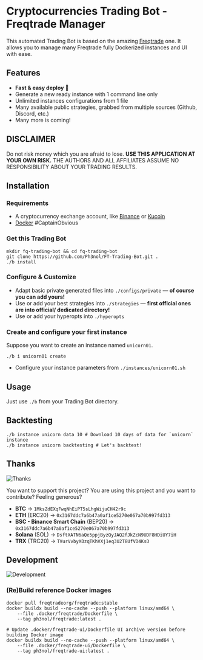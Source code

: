 # Cryptocurrencies Trading Bot - Freqtrade Manager

This automated Trading Bot is based on the amazing [Freqtrade](https://www.freqtrade.io/en/latest/) one.
It allows you to manage many Freqtrade fully Dockerized instances and UI with ease.

## Features

* **Fast & easy deploy** 🚀
* Generate a new ready instance with 1 command line only
* Unlimited instances configurations from 1 file
* Many available public strategies, grabbed from multiple sources (Github, Discord, etc.)
* Many more is coming!

## DISCLAIMER

Do not risk money which you are afraid to lose. **USE THIS APPLICATION AT YOUR OWN RISK.** THE AUTHORS AND ALL AFFILIATES ASSUME NO RESPONSIBILITY ABOUT YOUR TRADING RESULTS.

## Installation

### Requirements

* A cryptocurrency exchange account, like [Binance](https://www.binance.com/fr/register?ref=69525434) or [Kucoin](https://www.kucoin.com/ucenter/signup?rcode=rJ4U44Y)
* [Docker](https://www.docker.com/) #CaptainObvious

### Get this Trading Bot

```
mkdir fq-trading-bot && cd fq-trading-bot
git clone https://github.com/Ph3nol/FT-Trading-Bot.git .
./b install
```

### Configure & Customize

* Adapt basic private generated files into `./configs/private` — **of course you can add yours!**
* Use or add your best strategies into `./strategies` —  **first official ones are into official/ dedicated directory!**
* Use or add your hyperopts into `./hyperopts`

### Create and configure your first instance

Suppose you want to create an instance named `unicorn01`.

```
./b i unicorn01 create
```

* Configure your instance parameters from `./instances/unicorn01.sh`

## Usage

Just use `./b` from your Trading Bot directory.

## Backtesting

```
./b instance unicorn data 10 # Download 10 days of data for `unicorn` instance
./b instance unicorn backtesting # Let's backtest!
```

## Thanks

![Thanks](https://media.giphy.com/media/PoImMjCPa8QaiBWJd0/giphy.gif)

You want to support this project?
You are using this project and you want to contribute?
Feeling generous?

* **BTC** -> `1MksZdEXqFwqNhEiPT5sLhgWijuCH42r9c`
* **ETH** (ERC20) -> `0x3167ddc7a6b47a0af1ce5270e067a70b997fd313`
* **BSC - Binance Smart Chain** (BEP20) -> `0x3167ddc7a6b47a0af1ce5270e067a70b997fd313`
* **Solana** (SOL) -> `DsftXATN6aQe5ppjByzQyJAQ2fJkZcN9UDF8HDiUY7iH`
* **TRX** (TRC20) -> `TVurVvbyXDzqTKhVXj1eq3U2T8UfVD4KsD`

## Development

![Development](https://media.giphy.com/media/fQZX2aoRC1Tqw/giphy.gif)

### (Re)Build reference Docker images

```
docker pull freqtradeorg/freqtrade:stable
docker buildx build --no-cache --push --platform linux/amd64 \
    --file .docker/freqtrade/Dockerfile \
    --tag ph3nol/freqtrade:latest .

# Update .docker/freqtrade-ui/Dockerfile UI archive version before building Docker image
docker buildx build --no-cache --push --platform linux/amd64 \
    --file .docker/freqtrade-ui/Dockerfile \
    --tag ph3nol/freqtrade-ui:latest .
```
